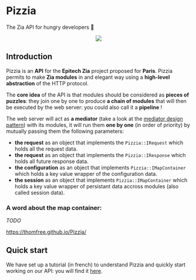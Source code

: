 # Pizzia
The Zia API for hungry developers :pizza:
<center><img src="https://i.imgur.com/kIxNCUr.png"/></center>

## Introduction
Pizzia is an **API** for the **Epitech Zia** project proposed for **Paris**. Pizzia permits to make **Zia modules** in and elegant way using a **high-level abstraction** of the HTTP protocol.

The **core idea** of the API is that modules should be considered as **pieces of puzzles**: they join one by one to produce **a chain of modules** that will then be executed by the web server: you could also call it a **pipeline** !

The web server will act as **a mediator** (take a look at the [mediator design pattern](https://en.wikipedia.org/wiki/Mediator_pattern)) with its modules, it will run them **one by one** (in order of priority) by mutually passing them the following parameters:

- **the request** as an object that implements the `Pizzia::IRequest` which holds all the request data.
- **the request** as an object that implements the `Pizzia::IResponse` which holds all future response data.
- **the configuration** as an object that implements `Pizzia::IMapContainer` which holds a key value wrapper of the configuration data.
- **the session** as an object that implements `Pizzia::IMapContainer` which holds a key value wrapper of persistant data accross modules (also called session data).

### A word about the map container:
*TODO*

https://thomfree.github.io/Pizzia/
## Quick start
We have set up a tutorial (in french) to understand Pizzia and quickly start working on our API: you will find it [here](https://thomfree.github.io/Pizzia/start.html).




